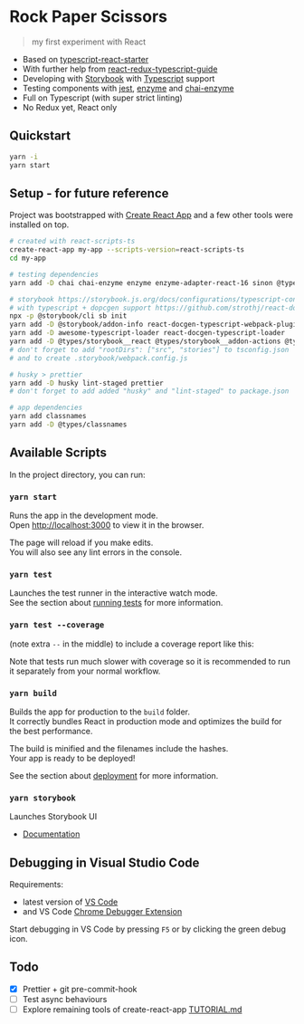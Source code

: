 # Rock Paper Scissors

> my first experiment with React

- Based on [typescript-react-starter](https://github.com/microsoft/typescript-react-starter)
- With further help from [react-redux-typescript-guide](https://github.com/piotrwitek/react-redux-typescript-guide)
- Developing with [Storybook](https://storybook.js.org/) with [Typescript](https://storybook.js.org/docs/configurations/typescript-config/) support
- Testing components with [jest](https://jestjs.io), [enzyme](https://github.com/airbnb/enzyme) and [chai-enzyme](https://github.com/producthunt/chai-enzyme)
- Full on Typescript (with super strict linting)
- No Redux yet, React only

## Quickstart

```bash
yarn -i
yarn start
```

## Setup - for future reference

Project was bootstrapped with [Create React App](https://github.com/facebookincubator/create-react-app) and a few other tools were installed on top.

```bash
# created with react-scripts-ts
create-react-app my-app --scripts-version=react-scripts-ts
cd my-app

# testing dependencies
yarn add -D chai chai-enzyme enzyme enzyme-adapter-react-16 sinon @types/chai @types/chai-enzyme @types/enzyme @types/enzyme-adapter-react-16 @types/sinon

# storybook https://storybook.js.org/docs/configurations/typescript-config/
# with typescript + dopcgen support https://github.com/strothj/react-docgen-typescript-loader
npx -p @storybook/cli sb init
yarn add -D @storybook/addon-info react-docgen-typescript-webpack-plugin
yarn add -D awesome-typescript-loader react-docgen-typescript-loader
yarn add -D @types/storybook__react @types/storybook__addon-actions @types/storybook__addon-info @types/storybook__addon-links
# don't forget to add "rootDirs": ["src", "stories"] to tsconfig.json
# and to create .storybook/webpack.config.js

# husky > prettier
yarn add -D husky lint-staged prettier
# don't forget to add added "husky" and "lint-staged" to package.json

# app dependencies
yarn add classnames
yarn add -D @types/classnames
```

## Available Scripts

In the project directory, you can run:

### `yarn start`

Runs the app in the development mode.<br>
Open [http://localhost:3000](http://localhost:3000) to view it in the browser.

The page will reload if you make edits.<br>
You will also see any lint errors in the console.

### `yarn test`

Launches the test runner in the interactive watch mode.<br>
See the section about [running tests](#running-tests) for more information.

### `yarn test --coverage`

(note extra `--` in the middle) to include a coverage report like this:

Note that tests run much slower with coverage so it is recommended to run it separately from your normal workflow.

### `yarn build`

Builds the app for production to the `build` folder.<br>
It correctly bundles React in production mode and optimizes the build for the best performance.

The build is minified and the filenames include the hashes.<br>
Your app is ready to be deployed!

See the section about [deployment](#deployment) for more information.

### `yarn storybook`

Launches Storybook UI

* [Documentation](https://storybook.js.org/docs/basics/introduction/)

## Debugging in Visual Studio Code

Requirements:
- latest version of [VS Code](https://code.visualstudio.com)
- and VS Code [Chrome Debugger Extension](https://marketplace.visualstudio.com/items?itemName=msjsdiag.debugger-for-chrome)

Start debugging in VS Code by pressing `F5` or by clicking the green debug icon.

## Todo

- [x] Prettier + git pre-commit-hook
- [ ] Test async behaviours
- [ ] Explore remaining tools of create-react-app [TUTORIAL.md](TUTORIAL)
